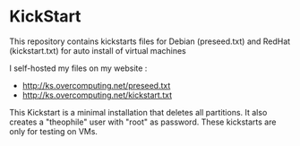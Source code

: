 # KickStart

This repository contains kickstarts files for Debian (preseed.txt) and RedHat (kickstart.txt) for auto install of virtual machines  

I self-hosted my files on my website :
- http://ks.overcomputing.net/preseed.txt
- http://ks.overcomputing.net/kickstart.txt

This Kickstart is a minimal installation that deletes all partitions. It also creates a "theophile" user with "root" as password. These kickstarts are only for testing on VMs.